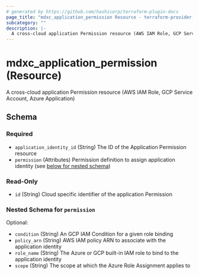 ```yaml
---
# generated by https://github.com/hashicorp/terraform-plugin-docs
page_title: "mdxc_application_permission Resource - terraform-provider-mdxc"
subcategory: ""
description: |-
  A cross-cloud application Permission resource (AWS IAM Role, GCP Service Account, Azure Application)
---
```


# mdxc_application_permission (Resource)

A cross-cloud application Permission resource (AWS IAM Role, GCP Service Account, Azure Application)



<!-- schema generated by tfplugindocs -->
## Schema

### Required

- `application_identity_id` (String) The ID of the Application Permission resource
- `permission` (Attributes) Permission definition to assign application identity (see [below for nested schema](#nestedatt--permission))

### Read-Only

- `id` (String) Cloud specific identifier of the application Permission

<a id="nestedatt--permission"></a>
### Nested Schema for `permission`

Optional:

- `condition` (String) An GCP IAM Condition for a given role binding
- `policy_arn` (String) AWS IAM policy ARN to associate with the application identity
- `role_name` (String) The Azure or GCP built-in IAM role to bind to the application identity
- `scope` (String) The scope at which the Azure Role Assignment applies to
